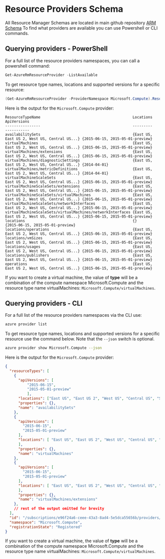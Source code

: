 # Resource Providers Schema

All Resource Manager Schemas are located in main github repository [ARM Schema](https://github.com/Azure/azure-resource-manager-schemas)
To find what providers are available you can use Powershell or CLI commands.

## Querying providers - PowerShell

For a full list of the resource providers namespaces, you can call a powershell command:
```powershell
Get-AzureRmResourceProvider -ListAvailable
```
To get resource type names, locations and supported versions for a specific resource:
```powershell
(Get-AzureRmResourceProvider -ProviderNamespace Microsoft.Compute).ResourceTypes
```
Here is the output for the `Microsoft.Compute` provider:
```
ResourceTypeName                                          Locations                                    ApiVersions                     
----------------                                          ---------                                    -----------                     
availabilitySets                                          {East US, East US 2, West US, Central US...} {2015-06-15, 2015-05-01-preview}
virtualMachines                                           {East US, East US 2, West US, Central US...} {2015-06-15, 2015-05-01-preview}
virtualMachines/extensions                                {East US, East US 2, West US, Central US...} {2015-06-15, 2015-05-01-preview}
virtualMachines/diagnosticSettings                        {East US, East US 2, West US, Central US...} {2014-04-01}                    
virtualMachines/metricDefinitions                         {East US, East US 2, West US, Central US...} {2014-04-01}                    
virtualMachineScaleSets                                   {East US, East US 2, West US, Central US...} {2015-06-15, 2015-05-01-preview}
virtualMachineScaleSets/extensions                        {East US, East US 2, West US, Central US...} {2015-06-15, 2015-05-01-preview}
virtualMachineScaleSets/virtualMachines                   {East US, East US 2, West US, Central US...} {2015-06-15, 2015-05-01-preview}
virtualMachineScaleSets/networkInterfaces                 {East US, East US 2, West US, Central US...} {2015-06-15, 2015-05-01-preview}
virtualMachineScaleSets/virtualMachines/networkInterfaces {East US, East US 2, West US, Central US...} {2015-06-15, 2015-05-01-preview}
locations                                                 {}                                           {2015-06-15, 2015-05-01-preview}
locations/operations                                      {East US, East US 2, West US, Central US...} {2015-06-15, 2015-05-01-preview}
locations/vmSizes                                         {East US, East US 2, West US, Central US...} {2015-06-15, 2015-05-01-preview}
locations/usages                                          {East US, East US 2, West US, Central US...} {2015-06-15, 2015-05-01-preview}
locations/publishers                                      {East US, East US 2, West US, Central US...} {2015-06-15, 2015-05-01-preview}
operations                                                {East US, East US 2, West US, Central US...} {2015-06-15, 2015-05-01-preview}
```
If you want to create a virtual machine, the value of **type** will be a combination of the compute namespace Microsoft.Compute and the resource type name virtualMachines: `Microsoft.Compute/virtualMachines`.

## Querying providers - CLI

For a full list of the resource providers namespaces via the CLI use:
```bash
azure provider list
```
To get resource type names, locations and supported versions for a specific resource use the command below. Note that the `--json` switch is optional.
```bash
azure provider show Microsoft.Compute --json
```
Here is the output for the `Microsoft.Compute` provider:
```json
{
  "resourceTypes": [
    {
      "apiVersions": [ 
          "2015-06-15", 
          "2015-05-01-preview"
          ],
      "locations": ["East US", "East US 2", "West US", "Central US", "South Central US", "North Europe", "West Europe", "East Asia", "Southeast Asia", "Japan East", "Japan West", "North Central US", "Australia East", "Australia Southeast","Brazil South"],
      "properties": {},
      "name": "availabilitySets"
    },
    {
      "apiVersions": [
        "2015-06-15",
        "2015-05-01-preview"
      ],
      "locations": [ "East US", "East US 2", "West US", "Central US", "South Central US", "North Europe", "West Europe", "East Asia", "Southeast Asia", "Japan East", "Japan West", "North Central US", "Australia East", "Australia Southeast", "Brazil South"
      ],
      "properties": {},
      "name": "virtualMachines"
    },
    {
      "apiVersions": [
        "2015-06-15",
        "2015-05-01-preview"
      ],
      "locations": [ "East US", "East US 2", "West US", "Central US", "South Central US", "North Europe", "West Europe", "East Asia", "Southeast Asia", "Japan East", "Japan West", "North Central US", "Australia East", "Australia Southeast", "Brazil South"
      ],
      "properties": {},
      "name": "virtualMachines/extensions"
    },
    // rest of the output omitted for brevity
  ],
  "id": "/subscriptions/e96f24a6-ceee-43a3-8ad4-5e5dca55656b/providers/Microsoft.Compute",
  "namespace": "Microsoft.Compute",
  "registrationState": "Registered"
}


```
If you want to create a virtual machine, the value of **type** will be a combination of the compute namespace Microsoft.Compute and the resource type name virtualMachines: `Microsoft.Compute/virtualMachines`.

